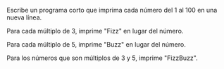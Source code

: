 Escribe un programa corto que imprima cada número del 1 al 100 en una nueva línea.

Para cada múltiplo de 3, imprime "Fizz" en lugar del número.

Para cada múltiplo de 5, imprime "Buzz" en lugar del número.

Para los números que son múltiplos de 3 y 5, imprime "FizzBuzz".
